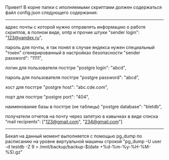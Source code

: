 Привет!
В корне папки с иполняемыми скриптами должен содержаться файл config.json следующего содержания:

-----

адрес почты с которой нужно отправлять информацию о работе скриптов, в полном виде, smtp и прочие штуки 
"sender login": "123@yandex.ru",

пароль для почты, я так понял в случае яндекса нужен специальный "токен" сгенерированный в настройках безопасности
"sender password": "1111",

логин для пользователя постгре
"postgre login": "abcd",

пароль для пользователя постгре
"postgre password": "abcd",

хост для постгре
"postgre host": "abc.cde.com",

порт для постгре
"postgre port": "404",

наименование базы в постгре (не таблицы)
"postgre database": "bletdb",

получатели отчетов на почту через запятую в кавычках в виде списка
"mail recipients": ["123@gmail.com", "234@gmail.com"]

------

Бекап на данный момент выполняется с помощью pg_dump по расписанию на уровне виртуальной машины строкой "pg_dump -U user -d testdb -Z 9 > /mnt/backup/backup-$(date +%d-%m-%y-%H-%M-%S).gz"
